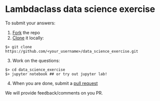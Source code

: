 # Lambdaclass data science exercise

To submit your answers:

1. [Fork](https://help.github.com/en/articles/fork-a-repo) the repo
2. [Clone](https://help.github.com/en/articles/cloning-a-repository) it locally:

```shell
$> git clone https://github.com/<your_username>/data_science_exercise.git
```

3. Work on the questions:

```shell
$> cd data_science_exercise
$> jupyter notebook ## or try out jupyter lab!
```

4. When you are done, submit a [pull request](https://help.github.com/en/articles/about-pull-requests)

We will provide feedback/comments on you PR.
